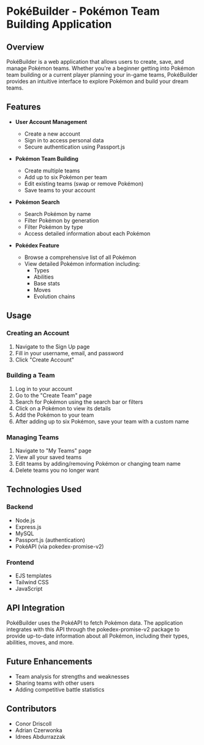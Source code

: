 # PokéBuilder - Pokémon Team Building Application

## Overview
PokéBuilder is a web application that allows users to create, save, and manage Pokémon teams. Whether you're a beginner getting into Pokémon team building or a current player planning your in-game teams, PokéBuilder provides an intuitive interface to explore Pokémon and build your dream teams.

## Features
- **User Account Management**
  - Create a new account
  - Sign in to access personal data
  - Secure authentication using Passport.js

- **Pokémon Team Building**
  - Create multiple teams
  - Add up to six Pokémon per team
  - Edit existing teams (swap or remove Pokémon)
  - Save teams to your account

- **Pokémon Search**
  - Search Pokémon by name
  - Filter Pokémon by generation
  - Filter Pokémon by type
  - Access detailed information about each Pokémon

- **Pokédex Feature**
  - Browse a comprehensive list of all Pokémon
  - View detailed Pokémon information including:
    - Types
    - Abilities
    - Base stats
    - Moves
    - Evolution chains


## Usage

### Creating an Account
1. Navigate to the Sign Up page
2. Fill in your username, email, and password
3. Click "Create Account"

### Building a Team
1. Log in to your account
2. Go to the "Create Team" page
3. Search for Pokémon using the search bar or filters
4. Click on a Pokémon to view its details
5. Add the Pokémon to your team
6. After adding up to six Pokémon, save your team with a custom name

### Managing Teams
1. Navigate to "My Teams" page
2. View all your saved teams
3. Edit teams by adding/removing Pokémon or changing team name
4. Delete teams you no longer want

## Technologies Used

### Backend
- Node.js
- Express.js
- MySQL
- Passport.js (authentication)
- PokéAPI (via pokedex-promise-v2)

### Frontend
- EJS templates
- Tailwind CSS
- JavaScript

## API Integration
PokéBuilder uses the PokéAPI to fetch Pokémon data. The application integrates with this API through the pokedex-promise-v2 package to provide up-to-date information about all Pokémon, including their types, abilities, moves, and more.

## Future Enhancements
- Team analysis for strengths and weaknesses
- Sharing teams with other users
- Adding competitive battle statistics

## Contributors
- Conor Driscoll
- Adrian Czerwonka
- Idrees Abdurrazzak